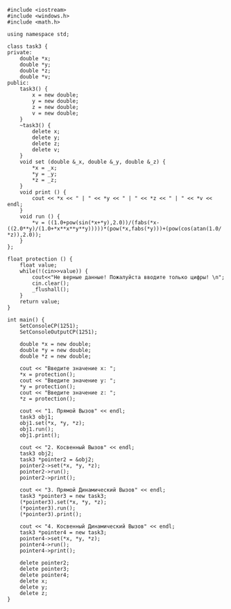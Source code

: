 ﻿```
#include <iostream>
#include <windows.h>
#include <math.h>

using namespace std;

class task3 {
private: 
	double *x;
	double *y;
	double *z;
	double *v;
public:
	task3() {
		x = new double; 
		y = new double; 
		z = new double; 
		v = new double; 
	}
	~task3() {
		delete x; 
		delete y; 
		delete z; 
		delete v; 
	}
	void set (double &_x, double &_y, double &_z) { 
		*x = _x;
		*y = _y;
		*z = _z;
	}
	void print () { 
		cout << *x << " | " << *y << " | " << *z << " | " << *v << endl;
	}
	void run () { 
		*v = ((1.0+pow(sin(*x+*y),2.0))/(fabs(*x-((2.0**y)/(1.0+*x**x**y**y)))))*(pow(*x,fabs(*y)))+(pow(cos(atan(1.0/ *z)),2.0));
	}
};

float protection () {
	float value;
	while(!(cin>>value)) {
		cout<<"Не верные данные! Пожалуйста вводите только цифры! \n";
		cin.clear();
		_flushall();
	}
	return value;
}

int main() {
	SetConsoleCP(1251);
	SetConsoleOutputCP(1251);
	
	double *x = new double; 
	double *y = new double; 
	double *z = new double; 
	
	cout << "Введите значение x: ";
	*x = protection();
	cout << "Введите значение y: ";
	*y = protection();
	cout << "Введите значение z: ";
	*z = protection();
	
	cout << "1. Прямой Вызов" << endl;
	task3 obj1; 							
	obj1.set(*x, *y, *z); 					
	obj1.run(); 							
	obj1.print(); 							
	
	cout << "2. Косвенный Вызов" << endl;
	task3 obj2;								
	task3 *pointer2 = &obj2;				
	pointer2->set(*x, *y, *z); 				
	pointer2->run();						
	pointer2->print();						
	
	cout << "3. Прямой Динамический Вызов" << endl;
	task3 *pointer3 = new task3;			
	(*pointer3).set(*x, *y, *z); 			
	(*pointer3).run();						
	(*pointer3).print();					
	
	cout << "4. Косвенный Динамический Вызов" << endl;
	task3 *pointer4 = new task3;			
	pointer4->set(*x, *y, *z); 				
	pointer4->run();						
	pointer4->print();						
	 
	delete pointer2;
	delete pointer3;
	delete pointer4;
	delete x;
	delete y;
	delete z;	
}

```
